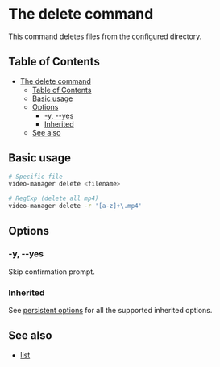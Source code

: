 # The delete command

This command deletes files from the configured directory.

## Table of Contents

<!--toc:start-->
- [The delete command](#the-delete-command)
  - [Table of Contents](#table-of-contents)
  - [Basic usage](#basic-usage)
  - [Options](#options)
    - [-y, --yes](#y-yes)
    - [Inherited](#inherited)
  - [See also](#see-also)
<!--toc:end-->

## Basic usage

```sh
# Specific file
video-manager delete <filename>

# RegExp (delete all mp4)
video-manager delete -r '[a-z]+\.mp4'
```

## Options

### -y, --yes

Skip confirmation prompt.

### Inherited

See [persistent options](./index.md#persistent-options) for all the supported inherited options.

## See also

- [list](./list.md)
